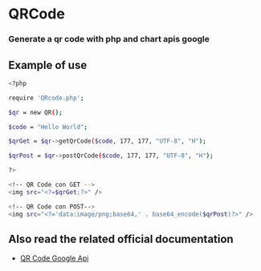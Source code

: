 # QRCode
### Generate a qr code with php and chart apis google

## Example of use

```sh
<?php

require 'QRcode.php';

$qr = new QR();

$code = "Hello World";

$qrGet = $qr->getQrCode($code, 177, 177, "UTF-8", "H");

$qrPost = $qr->postQrCode($code, 177, 177, "UTF-8", "H");

?>

<!-- QR Code con GET -->
<img src="<?=$qrGet;?>" />

<!-- QR Code con POST-->
<img src="<?='data:image/png;base64,' . base64_encode($qrPost)?>" />

```

## Also read the related official documentation
- [QR Code Google Api][df1]

[df1]: <https://developers.google.com/chart/infographics/docs/qr_codes>
